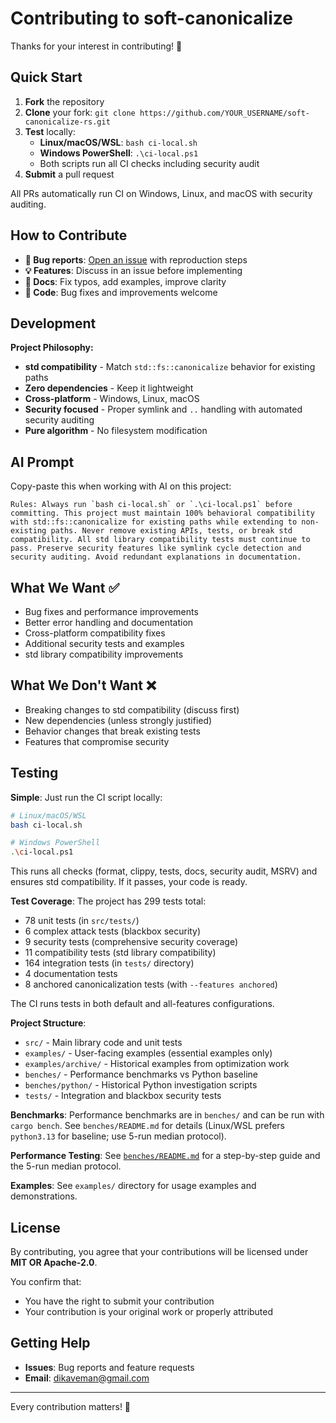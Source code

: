 # Contributing to soft-canonicalize

Thanks for your interest in contributing! 🦀

## Quick Start

1. **Fork** the repository
2. **Clone** your fork: `git clone https://github.com/YOUR_USERNAME/soft-canonicalize-rs.git`
3. **Test** locally:
   - **Linux/macOS/WSL**: `bash ci-local.sh`
   - **Windows PowerShell**: `.\ci-local.ps1`
   - Both scripts run all CI checks including security audit
4. **Submit** a pull request

All PRs automatically run CI on Windows, Linux, and macOS with security auditing.

## How to Contribute

- **🐛 Bug reports**: [Open an issue](https://github.com/DK26/soft-canonicalize-rs/issues) with reproduction steps
- **💡 Features**: Discuss in an issue before implementing
- **📝 Docs**: Fix typos, add examples, improve clarity
- **🔧 Code**: Bug fixes and improvements welcome

## Development

**Project Philosophy:**

- **std compatibility** - Match `std::fs::canonicalize` behavior for existing paths
- **Zero dependencies** - Keep it lightweight
- **Cross-platform** - Windows, Linux, macOS
- **Security focused** - Proper symlink and `..` handling with automated security auditing
- **Pure algorithm** - No filesystem modification

## AI Prompt

Copy-paste this when working with AI on this project:

```text
Rules: Always run `bash ci-local.sh` or `.\ci-local.ps1` before committing. This project must maintain 100% behavioral compatibility with std::fs::canonicalize for existing paths while extending to non-existing paths. Never remove existing APIs, tests, or break std compatibility. All std library compatibility tests must continue to pass. Preserve security features like symlink cycle detection and security auditing. Avoid redundant explanations in documentation.
```

## What We Want ✅

- Bug fixes and performance improvements
- Better error handling and documentation
- Cross-platform compatibility fixes
- Additional security tests and examples
- std library compatibility improvements

## What We Don't Want ❌

- Breaking changes to std compatibility (discuss first)
- New dependencies (unless strongly justified)
- Behavior changes that break existing tests
- Features that compromise security

## Testing

**Simple**: Just run the CI script locally:

```bash
# Linux/macOS/WSL
bash ci-local.sh

# Windows PowerShell  
.\ci-local.ps1
```

This runs all checks (format, clippy, tests, docs, security audit, MSRV) and ensures std compatibility. If it passes, your code is ready.

**Test Coverage**: The project has 299 tests total:

- 78 unit tests (in `src/tests/`)
- 6 complex attack tests (blackbox security)  
- 9 security tests (comprehensive security coverage)
- 11 compatibility tests (std library compatibility)
- 164 integration tests (in `tests/` directory)
- 4 documentation tests
- 8 anchored canonicalization tests (with `--features anchored`)

The CI runs tests in both default and all-features configurations.

**Project Structure**: 
- `src/` - Main library code and unit tests
- `examples/` - User-facing examples (essential examples only)
- `examples/archive/` - Historical examples from optimization work
- `benches/` - Performance benchmarks vs Python baseline
- `benches/python/` - Historical Python investigation scripts
- `tests/` - Integration and blackbox security tests

**Benchmarks**: Performance benchmarks are in `benches/` and can be run with `cargo bench`. See `benches/README.md` for details (Linux/WSL prefers `python3.13` for baseline; use 5-run median protocol).

**Performance Testing**: See [`benches/README.md`](benches/README.md) for a step-by-step guide and the 5-run median protocol.

**Examples**: See `examples/` directory for usage examples and demonstrations.

## License

By contributing, you agree that your contributions will be licensed under **MIT OR Apache-2.0**.

You confirm that:

- You have the right to submit your contribution
- Your contribution is your original work or properly attributed

## Getting Help

- **Issues**: Bug reports and feature requests
- **Email**: <dikaveman@gmail.com>

---

Every contribution matters! 🚀

